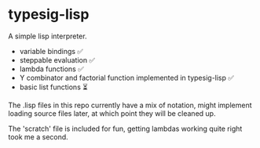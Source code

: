# typesig-lisp

A simple lisp interpreter.

- variable bindings :white_check_mark:
- steppable evaluation :white_check_mark:
- lambda functions :white_check_mark:
- Y combinator and factorial function implemented in typesig-lisp :white_check_mark:
- basic list functions :hourglass_flowing_sand:

The .lisp files in this repo currently have a mix of notation, might implement loading source files later, at which point they will be cleaned up.

The 'scratch' file is included for fun, getting lambdas working quite right took me a second.
